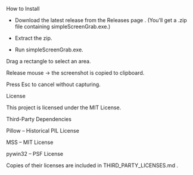 How to Install

- Download the latest release from the Releases page
.
(You’ll get a .zip file containing simpleScreenGrab.exe.)

- Extract the zip.

- Run simpleScreenGrab.exe.

 Drag a rectangle to select an area.

Release mouse → the screenshot is copied to clipboard.

Press Esc to cancel without capturing.


License

This project is licensed under the MIT License.

Third-Party Dependencies

Pillow
 – Historical PIL License

MSS
 – MIT License

pywin32
 – PSF License

Copies of their licenses are included in THIRD_PARTY_LICENSES.md
.